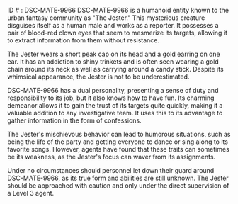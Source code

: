 ID # : DSC-MATE-9966
DSC-MATE-9966 is a humanoid entity known to the urban fantasy community as "The Jester." This mysterious creature disguises itself as a human male and works as a reporter. It possesses a pair of blood-red clown eyes that seem to mesmerize its targets, allowing it to extract information from them without resistance.

The Jester wears a short peak cap on its head and a gold earring on one ear. It has an addiction to shiny trinkets and is often seen wearing a gold chain around its neck as well as carrying around a candy stick. Despite its whimsical appearance, the Jester is not to be underestimated.

DSC-MATE-9966 has a dual personality, presenting a sense of duty and responsibility to its job, but it also knows how to have fun. Its charming demeanor allows it to gain the trust of its targets quite quickly, making it a valuable addition to any investigative team. It uses this to its advantage to gather information in the form of confessions.

The Jester's mischievous behavior can lead to humorous situations, such as being the life of the party and getting everyone to dance or sing along to its favorite songs. However, agents have found that these traits can sometimes be its weakness, as the Jester's focus can waver from its assignments.

Under no circumstances should personnel let down their guard around DSC-MATE-9966, as its true form and abilities are still unknown. The Jester should be approached with caution and only under the direct supervision of a Level 3 agent.